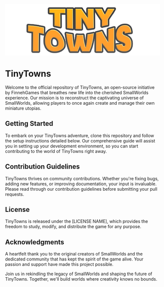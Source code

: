 ![TinyTowns Logo](https://raw.githubusercontent.com/FinnehGames/Branding/main/tinytowns/logo/no-trans/logo600-200.png)
# TinyTowns

Welcome to the official repository of TinyTowns, an open-source initiative by FinnehGames that breathes new life into the cherished SmallWorlds experience. Our mission is to reconstruct the captivating universe of SmallWorlds, allowing players to once again create and manage their own miniature utopias.

## Getting Started
To embark on your TinyTowns adventure, clone this repository and follow the setup instructions detailed below. Our comprehensive guide will assist you in setting up your development environment, so you can start contributing to the world of TinyTowns right away.

## Contribution Guidelines
TinyTowns thrives on community contributions. Whether you're fixing bugs, adding new features, or improving documentation, your input is invaluable. Please read through our contribution guidelines before submitting your pull requests.

## License
TinyTowns is released under the [LICENSE NAME], which provides the freedom to study, modify, and distribute the game for any purpose.

## Acknowledgments
A heartfelt thank you to the original creators of SmallWorlds and the dedicated community that has kept the spirit of the game alive. Your passion and support have made this project possible.

Join us in rekindling the legacy of SmallWorlds and shaping the future of TinyTowns. Together, we'll build worlds where creativity knows no bounds.
